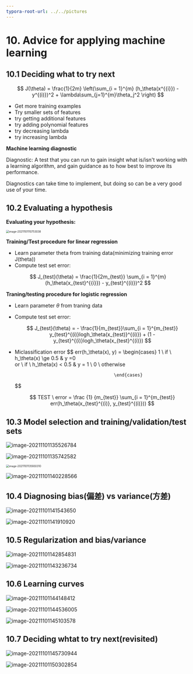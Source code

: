 ```yaml
---
typora-root-url: ../../pictures
---
```


# 10. Advice for applying machine learning

## 10.1 Deciding what to try next

$$
J(\theta) = \frac{1}{2m} \left(\sum_{i = 1}^{m} (h_\theta(x^{{i}}) - y^{(i)})^2 + \lambda\sum_{j=1}^{m}\theta_j^2 \right)
$$

- Get more training examples
- Try smaller sets of features
- try getting additional features
- try adding polynomial features
- try decreasing lambda
- try increasing lambda

 **Machine learning diagnostic**

Diagnostic: A test that you can run to gain insight what is/isn't working with a learning algorithm, and gain guidance as to how best to improve its performance.

Diagnostics can take time to implement, but doing so can be a very good use of your time.

## 10.2 Evaluating a hypothesis

**Evaluating your hypothesis:**

<img src="../../pictures/ML10-2.1.png" alt="image-20211101110753038" style="zoom:50%;" />

**Training/Test procedure for linear regression**

- Learn parameter theta from training data(minimizing training error J(theta))
- Compute test set error:

$$
J_{test}(\theta) = \frac{1}{2m_{test}} \sum_{i = 1}^{m} (h_\theta(x_{test}^{{i}}) - y_{test}^{(i)})^2
$$

**Traning/testing procedure for logistic regression**

- Learn parameter $\theta$ from traning data 

- Compute test set error:

  
  $$
  J_{test}(\theta) = - \frac{1}{m_{test}}\sum_{i = 1}^{m_{test}} y_{test}^{(i)}logh_\theta(x_{test)}^{(i)}) + (1 - y_{test}^{(i)}logh_\theta(x_{test}^{(i)})
  $$
  

- Miclassification error 
  $$
  err(h_\theta(x), y) = \begin{cases}
  															1  \ if \ h_\theta(x) \ge 0.5 & y =0 \
  																or \ if \ h_\theta(x) < 0.5 & y = 1  \\
  															0  \ otherwise
  																	
  											\end{cases}
  $$

  $$
  TEST \ error = \frac {1} {m_{test}} \sum_{i = 1}^{m_{test}} err(h_\theta(x_{test}^{(i)}, y_{test}^{(i)}))
  $$

## 10.3 Model selection and training/validation/test sets

![image-20211101135526784](../../pictures/ML10-3.1.png)

![image-20211101135742582](../../pictures/ML-10.3.2.png)

<img src="../../pictures/ML10-3.3.png" alt="image-20211101135930310" style="zoom:50%;" />

![image-20211101140228566](../../pictures/ML10-3-4.png)

## 10.4 Diagnosing bias(偏差) vs variance(方差)

![image-20211101141543650](../../pictures/ML10-4.1.png)

![image-20211101141910920](../../pictures/ML10-4.2.png)

## 10.5 Regularization and bias/variance

![image-20211101142854831](../../pictures/ML10-5.1.png)

![image-20211101143236734](../../pictures/ML10-5.2.png)

## 10.6 Learning curves

![image-20211101144148412](../../pictures/ML10-6.1.png)



![image-20211101144536005](../../pictures/ML10-6.2.png)

   ![image-20211101145103578](../../pictures/ML10-6.3.png)



## 10.7 Deciding whtat to try next(revisited)

![image-20211101145730944](../../pictures/ML10-7.1.png)

![image-20211101150302854](../../pictures/ML10-7.2.png)

